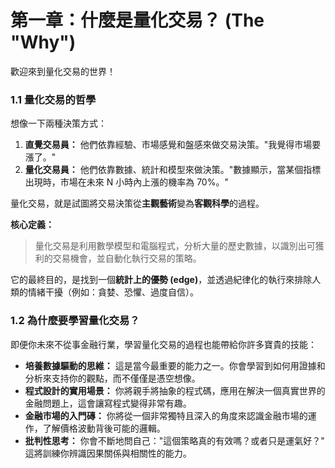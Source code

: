 # 第一章：什麼是量化交易？ (The "Why")

歡迎來到量化交易的世界！

### 1.1 量化交易的哲學

想像一下兩種決策方式：

1.  **直覺交易員：** 他們依靠經驗、市場感覺和盤感來做交易決策。"我覺得市場要漲了。"
2.  **量化交易員：** 他們依靠數據、統計和模型來做決策。"數據顯示，當某個指標出現時，市場在未來 N 小時內上漲的機率為 70%。"

量化交易，就是試圖將交易決策從**主觀藝術**變為**客觀科學**的過程。

**核心定義：**
> 量化交易是利用數學模型和電腦程式，分析大量的歷史數據，以識別出可獲利的交易機會，並自動化執行交易的策略。

它的最終目的，是找到一個**統計上的優勢 (edge)**，並透過紀律化的執行來排除人類的情緒干擾（例如：貪婪、恐懼、過度自信）。

### 1.2 為什麼要學習量化交易？

即便你未來不從事金融行業，學習量化交易的過程也能帶給你許多寶貴的技能：

- **培養數據驅動的思維：** 這是當今最重要的能力之一。你會學習到如何用證據和分析來支持你的觀點，而不僅僅是憑空想像。
- **程式設計的實用場景：** 你將親手將抽象的程式碼，應用在解決一個真實世界的金融問題上，這會讓寫程式變得非常有趣。
- **金融市場的入門磚：** 你將從一個非常獨特且深入的角度來認識金融市場的運作，了解價格波動背後可能的邏輯。
- **批判性思考：** 你會不斷地問自己："這個策略真的有效嗎？或者只是運氣好？" 這將訓練你辨識因果關係與相關性的能力。 